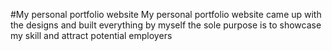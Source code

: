 #My personal portfolio website
My personal portfolio website came up with the designs and built
everything by myself the sole purpose is to showcase my skill and attract potential employers
